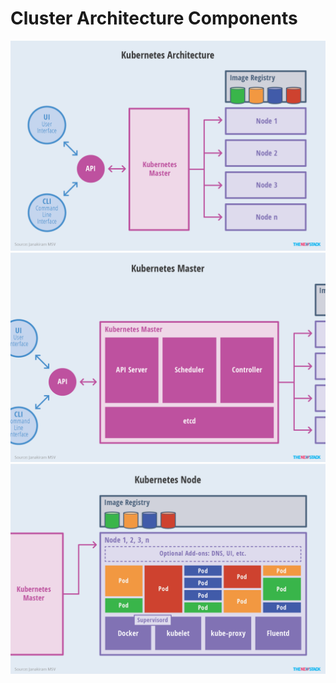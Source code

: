 # Cluster Architecture Components

![](../../img/Kubernetes-Architecture.png)
![](../../img/Kubernetes-Master.png)
![](../../img/Kubernetes-Node.png)